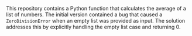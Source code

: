This repository contains a Python function that calculates the average of a list of numbers.  The initial version contained a bug that caused a `ZeroDivisionError` when an empty list was provided as input. The solution addresses this by explicitly handling the empty list case and returning 0.